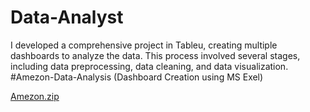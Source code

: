 # Data-Analyst
I developed a comprehensive project in Tableu, creating multiple dashboards to analyze the data. This process involved several stages, including data preprocessing, data cleaning, and data visualization.
#Amezon-Data-Analysis (Dashboard Creation using MS Exel)





[Amezon.zip](https://github.com/user-attachments/files/20983473/Amezon.zip)
